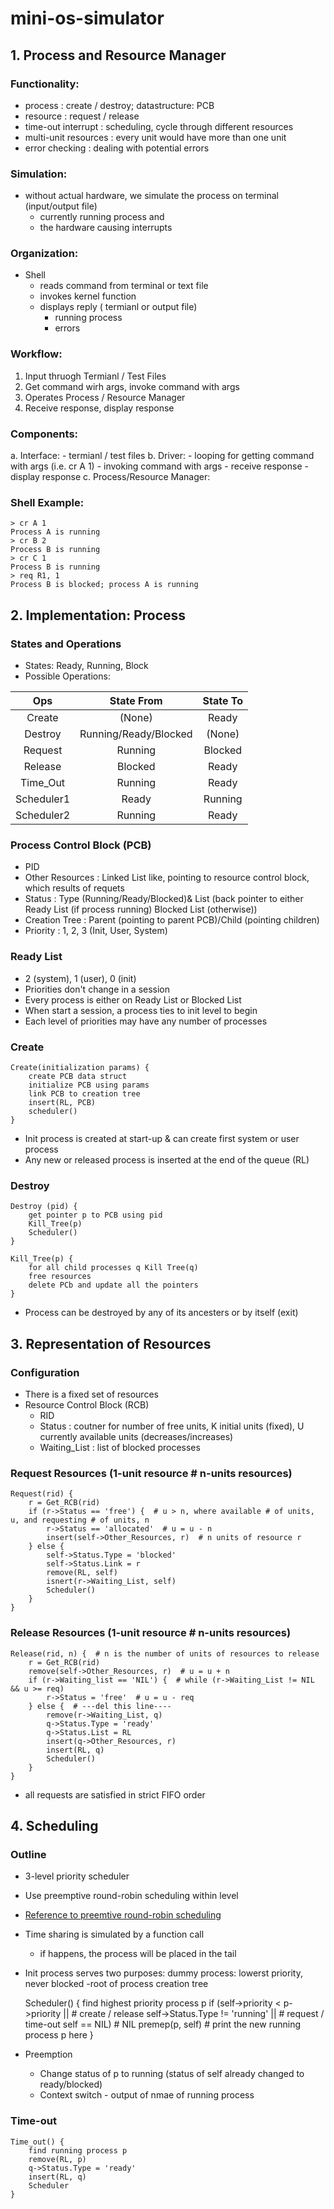 # mini-os-simulator

## 1. Process and Resource Manager
### Functionality:
- process : create / destroy; datastructure: PCB
- resource : request / release
- time-out interrupt : scheduling, cycle through different resources
- multi-unit resources : every unit would have more than one unit
- error checking : dealing with potential errors

### Simulation:
- without actual hardware, we simulate the process on terminal (input/output file)
	- currently running process and 
	- the hardware causing interrupts

### Organization:
- Shell
	- reads command from terminal or text file
	- invokes kernel function
	- displays reply ( termianl or output file)
		- running process
		- errors

### Workflow:
1. Input thruogh Termianl / Test Files
2. Get command wirh args, invoke command with args
3. Operates Process / Resource Manager
4. Receive response, display response

### Components:
a. Interface: 
	- termianl / test files
b. Driver:
	- looping for getting command with args (i.e. cr A 1)
	- invoking command with args
	- receive response
	- display response
c. Process/Resource Manager:

### Shell Example:
	> cr A 1 
	Process A is running 
	> cr B 2 
	Process B is running 
	> cr C 1 
	Process B is running 
	> req R1, 1 
	Process B is blocked; process A is running 



## 2. Implementation: Process
### States and Operations
- States: Ready, Running, Block
- Possible Operations:

| Ops       | State From            | State To  |
| :-------: |:---------------------:| :--------:|
| Create    | (None)                | Ready     |
| Destroy   | Running/Ready/Blocked |   (None)  |
| Request   | Running               | Blocked   |
| Release   | Blocked               | Ready     |
| Time_Out  | Running               | Ready     |
| Scheduler1| Ready                 | Running   |
| Scheduler2| Running               | Ready     |

### Process Control Block (PCB)
- PID
- Other Resources : Linked List like, pointing to resource control block, which results of requets
- Status : Type (Running/Ready/Blocked)& List (back pointer to either Ready List (if process running) Blocked List (otherwise))
- Creation Tree : Parent (pointing to parent PCB)/Child (pointing children)
- Priority : 1, 2, 3 (Init, User, System)

### Ready List
- 2 (system), 1 (user), 0 (init)
- Priorities don't change in a session
- Every process is either on Ready List or Blocked List
- When start a session, a process ties to init level to begin
- Each level of priorities may have any number of processes

### Create

	Create(initialization params) {
		create PCB data struct
		initialize PCB using params
		link PCB to creation tree
		insert(RL, PCB)
		scheduler()
	}

- Init process is created at start-up & can create first system or user process
- Any new or released process is inserted at the end of the queue (RL)

### Destroy

	Destroy (pid) {
		get pointer p to PCB using pid
		Kill_Tree(p)
		Scheduler()
	}

	Kill_Tree(p) {
		for all child processes q Kill Tree(q)
		free resources
		delete PCb and update all the pointers
	}

- Process can be destroyed by any of its ancesters or by itself (exit)



## 3. Representation of Resources
### Configuration
- There is a fixed set of resources
- Resource Control Block (RCB)
	- RID
	- Status : coutner for number of free units, K initial units (fixed), U currently available units (decreases/increases)
	- Waiting_List : list of blocked processes

### Request Resources (1-unit resource  # n-units resources)

	Request(rid) {
		r = Get_RCB(rid)
		if (r->Status == 'free') {  # u > n, where available # of units, u, and requesting # of units, n
			r->Status == 'allocated'  # u = u - n
			insert(self->Other_Resources, r)  # n units of resource r
		} else {
			self->Status.Type = 'blocked'
			self->Status.Link = r
			remove(RL, self)
			isnert(r->Waiting_List, self)
			Scheduler()
		}
	}

### Release Resources (1-unit resource  # n-units resources)

	Release(rid, n) {  # n is the number of units of resources to release
		r = Get_RCB(rid)
		remove(self->Other_Resources, r)  # u = u + n
		if (r->Waiting_list == 'NIL') {  # while (r->Waiting_List != NIL && u >= req)
			r->Status = 'free'  # u = u - req
		} else {  # ---del this line----
			remove(r->Waiting_List, q) 
			q->Status.Type = 'ready'
			q->Status.List = RL
			insert(q->Other_Resources, r)
			insert(RL, q)
			Scheduler()
		}
	}

- all requests are satisfied in strict FIFO order



## 4. Scheduling
### Outline
- 3-level priority scheduler 
- Use preemptive round-robin scheduling within level
- [Reference to preemtive round-robin scheduling](http://www.read.cs.ucla.edu/111/2007fall/notes/lec7)
- Time sharing is simulated by a function call
	- if happens, the process will be placed in the tail
- Init process serves two purposes: dummy process: lowerst priority, never blocked -root of process creation tree

	Scheduler() {
		find highest priority process p
		if (self->priority < p->priority ||  # create / release
			self->Status.Type != 'running' ||  # request / time-out
			self == NIL)  # NIL
			premep(p, self)  # print the new running process p here
	}

- Preemption
	- Change status of p to running (status of self already changed to ready/blocked)
	- Context switch - output of nmae of running process

### Time-out

	Time_out() {
		find running process p
		remove(RL, p)
		q->Status.Type = 'ready'
		insert(RL, q)
		Scheduler
	}